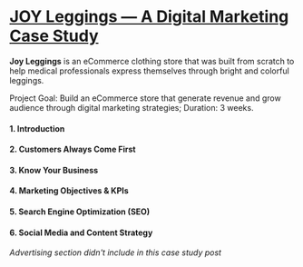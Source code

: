 # [JOY Leggings — A Digital Marketing Case Study](https://medium.com/@phoebehch/joy-leggings-a-digital-marketing-case-study-9a9117f2986b)

**Joy Leggings** is an eCommerce clothing store that was built from scratch to help medical professionals express themselves through bright and colorful leggings.

Project Goal: Build an eCommerce store that generate revenue and grow audience through digital marketing strategies; Duration: 3 weeks.

#### 1. Introduction
#### 2. Customers Always Come First
#### 3. Know Your Business
#### 4. Marketing Objectives & KPIs
#### 5. Search Engine Optimization (SEO)
#### 6. Social Media and Content Strategy

*Advertising section didn't include in this case study post*
